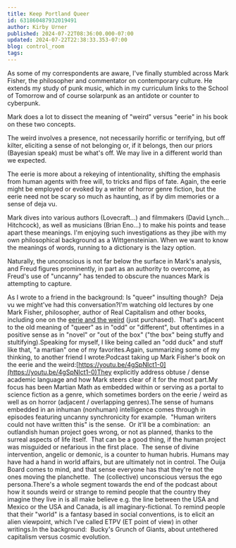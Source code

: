 ```yaml
---
title: Keep Portland Queer
id: 631860487932019491
author: Kirby Urner
published: 2024-07-22T08:36:00.000-07:00
updated: 2024-07-22T22:38:33.353-07:00
blog: control_room
tags: 
---
```


[](https://blogger.googleusercontent.com/img/b/R29vZ2xl/AVvXsEi8K_v6BmjdWXS088Whyphenhyphenx1cCB5I5y4jcVl0Cn3busyrLybcXTFdOCh_nmNnHBO6b3DbHyNZC22hvnM3R9YNKSeJYgKVts-Wm5M2YRscwaVhSEODH1k-dijSuI0Xf4R6HC630urswWi9w0aP-z4CFgzSl6VAP1C-0ddicMA-fEiogqVqi13GMC38/s1024/1024px-Keep_Portland_Weird_(17658598119)%20copy.jpg)
As some of my correspondents are aware, I've finally stumbled across Mark Fisher, the philosopher and commentator on contemporary culture. He extends my study of punk music, which in my curriculum links to the School of Tomorrow and of course solarpunk as an antidote or counter to cyberpunk.

Mark does a lot to dissect the meaning of "weird" versus "eerie" in his book on these two concepts. 

The weird involves a presence, not necessarily horrific or terrifying, but off kilter, eliciting a sense of not belonging or, if it belongs, then our priors (Bayesian speak) must be what's off. We may live in a different world than we expected.

The eerie is more about a rekeying of intentionality, shifting the emphasis from human agents with free will, to tricks and flips of fate. Again, the eerie might be employed or evoked by a writer of horror genre fiction, but the eerie need not be scary so much as haunting, as if by dim memories or a sense of deja vu.

Mark dives into various authors (Lovecraft...) and filmmakers (David Lynch... Hitchcock), as well as musicians (Brian Eno...) to make his points and tease apart these meanings. I'm enjoying such investigations as they jibe with my own philosophical background as a Wittgensteinian. When we want to know the meanings of words, running to a dictionary is the lazy option.

Naturally, the unconscious is not far below the surface in Mark's analysis, and Freud figures prominently, in part as an authority to overcome, as Freud's use of "uncanny" has tended to obscure the nuances Mark is attempting to capture.

As I wrote to a friend in the background:
Is "queer" insulting though?  Deja vu we might've had this conversation?I'm watching old lectures by one Mark Fisher, philosopher, author of Real Capitalism and other books, including one on the [eerie and the weird](https://www.amazon.com/Weird-Eerie-Mark-Fisher-ebook/dp/B01DHWAMCI/) (just purchased).  That's adjacent to the old meaning of "queer" as in "odd" or "different", but oftentimes in a positive sense as in "novel" or "out of the box" ("the box" being stuffy and stultifying).Speaking for myself, I like being called an "odd duck" and stuff like that, "a martian" one of my favorites.Again, summarizing some of my thinking, to another friend I wrote:Podcast taking up Mark Fisher's book on the eerie and the weird:[https://youtu.be/4gSpNIct1-0](https://youtu.be/4gSpNIct1-0)They explicitly address obtuse / dense academic language and how Mark steers clear of it for the most part.My focus has been Martian Math as embedded within or serving as a portal to science fiction as a genre, which sometimes borders on the eerie / weird as well as on horror (adjacent / overlapping genres).The sense of humans embedded in an inhuman (nonhuman) intelligence comes through in episodes featuring uncanny synchronicity for example.  "Human writers could not have written this" is the sense.  Or it'll be a combination:  an outlandish human project goes wrong, or not as planned, thanks to the surreal aspects of life itself.  That can be a good thing, if the human project was misguided or nefarious in the first place.  The sense of divine intervention, angelic or demonic, is a counter to human hubris. Humans may have had a hand in world affairs, but are ultimately not in control. The Ouija Board comes to mind, and that sense everyone has that they're not the ones moving the planchette.  The (collective) unconscious versus the ego persona.There's a whole segment towards the end of the podcast about how it sounds weird or strange to remind people that the country they imagine they live in is all make believe e.g. the line between the USA and Mexico or the USA and Canada, is all imaginary-fictional. To remind people that their "world" is a fantasy based in social conventions, is to elicit an alien viewpoint, which I've called ETPV (ET point of view) in other writings.In the background:  Bucky's Grunch of Giants, about untethered capitalism versus cosmic evolution.